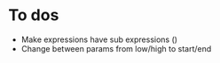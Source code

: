 # To dos

- Make expressions have sub expressions ()
- Change between params from low/high to start/end
